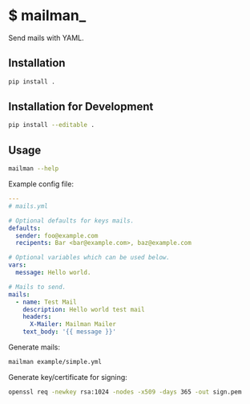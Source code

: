 # $ mailman_

Send mails with YAML.

## Installation
```sh
pip install .
```

## Installation for Development
```sh
pip install --editable .
```

## Usage
```sh
mailman --help
```

Example config file:
```yaml
---
# mails.yml

# Optional defaults for keys mails.
defaults:
  sender: foo@example.com
  recipents: Bar <bar@example.com>, baz@example.com

# Optional variables which can be used below.
vars:
  message: Hello world.

# Mails to send.
mails:
  - name: Test Mail
    description: Hello world test mail
    headers:
      X-Mailer: Mailman Mailer
    text_body: '{{ message }}'
```

Generate mails:
```sh
mailman example/simple.yml
```

Generate key/certificate for signing:
```sh
openssl req -newkey rsa:1024 -nodes -x509 -days 365 -out sign.pem
```

